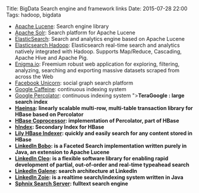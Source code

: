 Title: BigData Search engine and framework links
Date: 2015-07-28 22:00
Tags: hadoop, bigdata

- [Apache Lucene](http://lucene.apache.org/): Search engine library
- [Apache Solr](http://lucene.apache.org/solr/): Search platform for Apache Lucene
- [ElasticSearch](http://www.elasticsearch.org/): Search and analytics engine based on Apache Lucene
- [Elasticsearch Hadoop](https://github.com/elasticsearch/elasticsearch-hadoop): Elasticsearch real-time search and analytics natively integrated with Hadoop. Supports Map/Reduce, Cascading, Apache Hive and Apache Pig.
- [Enigma.io](http://enigma.io): Freemium robust web application for exploring, filtering, analyzing, searching and exporting massive datasets scraped from across the Web
- [Facebook Unicorn](https://www.facebook.com/publications/219621248185635/): social graph search platform
- [Google Caffeine](http://googleblog.blogspot.it/2010/06/our-new-search-index-caffeine.html): continuous indexing system
- [Google Percolator](http://research.google.com/pubs/pub36726.html): continuous indexing system
"><strong>TeraGoogle    : large search index
- [Haeinsa](https://github.com/VCNC/haeinsa): linearly scalable multi-row, multi-table transaction library for HBase based on Percolator
- [HBase Coprocessor](https://blogs.apache.org/hbase/entry/coprocessor_introduction): implementation of Percolator, part of HBase
- [hIndex](https://github.com/Huawei-Hadoop/hindex): Secondary Index for HBase
- [Lily HBase Indexer](http://ngdata.github.io/hbase-indexer/): quickly and easily search for any content stored in HBase
- [LinkedIn Bobo](http://senseidb.github.io/bobo/): is a Faceted Search implementation written purely in Java, an extension to Apache Lucene
- [LinkedIn Cleo](https://github.com/linkedin/cleo): is a flexible software library for enabling rapid development of partial, out-of-order and real-time typeahead search
- [LinkedIn Galene](http://engineering.linkedin.com/search/did-you-mean-galene): search architecture at LinkedIn
- [LinkedIn Zoie](https://github.com/senseidb/zoie): is a realtime search/indexing system written in Java
- [Sphnix Search Server](http://sphinxsearch.com/): fulltext search engine

